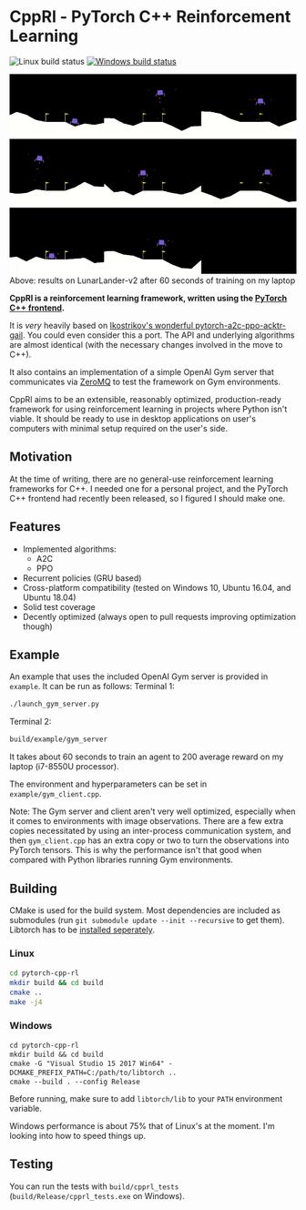 # CppRl - PyTorch C++ Reinforcement Learning
![Linux build status](https://travis-ci.org/Omegastick/pytorch-cpp-rl.svg?branch=master) [![Windows build status](https://ci.appveyor.com/api/projects/status/ch64s3twohboxkqt?svg=true)](https://ci.appveyor.com/project/Omegastick/pytorch-cpp-rl)

![LunarLander-v2](imgs/lunar_lander.gif)
Above: results on LunarLander-v2 after 60 seconds of training on my laptop

**CppRl is a reinforcement learning framework, written using the [PyTorch C++ frontend](https://pytorch.org/cppdocs/frontend.html).**

It is *very* heavily based on [Ikostrikov's wonderful pytorch-a2c-ppo-acktr-gail](https://github.com/ikostrikov/pytorch-a2c-ppo-acktr-gail). You could even consider this a port. The API and underlying algorithms are almost identical (with the necessary changes involved in the move to C++).

It also contains an implementation of a simple OpenAI Gym server that communicates via [ZeroMQ](http://zeromq.org/) to test the framework on Gym environments.

CppRl aims to be an extensible, reasonably optimized, production-ready framework for using reinforcement learning in projects where Python isn't viable. It should be ready to use in desktop applications on user's computers with minimal setup required on the user's side.

## Motivation
At the time of writing, there are no general-use reinforcement learning frameworks for C++. I needed one for a personal project, and the PyTorch C++ frontend had recently been released, so I figured I should make one.

## Features
- Implemented algorithms:
  - A2C
  - PPO
- Recurrent policies (GRU based)
- Cross-platform compatibility (tested on Windows 10, Ubuntu 16.04, and Ubuntu 18.04)
- Solid test coverage
- Decently optimized (always open to pull requests improving optimization though)

## Example
An example that uses the included OpenAI Gym server is provided in `example`. It can be run as follows:
Terminal 1:
```bash
./launch_gym_server.py
```
Terminal 2:
```bash
build/example/gym_server
```

It takes about 60 seconds to train an agent to 200 average reward on my laptop (i7-8550U processor).

The environment and hyperparameters can be set in `example/gym_client.cpp`.

Note: The Gym server and client aren't very well optimized, especially when it comes to environments with image observations. There are a few extra copies necessitated by using an inter-process communication system, and then `gym_client.cpp` has an extra copy or two to turn the observations into PyTorch tensors. This is why the performance isn't that good when compared with Python libraries running Gym environments.

## Building
CMake is used for the build system. 
Most dependencies are included as submodules (run `git submodule update --init --recursive` to get them).
Libtorch has to be [installed seperately](https://pytorch.org/cppdocs/installing.html).

### Linux
```bash
cd pytorch-cpp-rl
mkdir build && cd build
cmake ..
make -j4
```

### Windows
```
cd pytorch-cpp-rl
mkdir build && cd build
cmake -G "Visual Studio 15 2017 Win64" -DCMAKE_PREFIX_PATH=C:/path/to/libtorch ..
cmake --build . --config Release
```
Before running, make sure to add `libtorch/lib` to your `PATH` environment variable.

Windows performance is about 75% that of Linux's at the moment. I'm looking into how to speed things up.

## Testing
You can run the tests with `build/cpprl_tests` (`build/Release/cpprl_tests.exe` on Windows).
